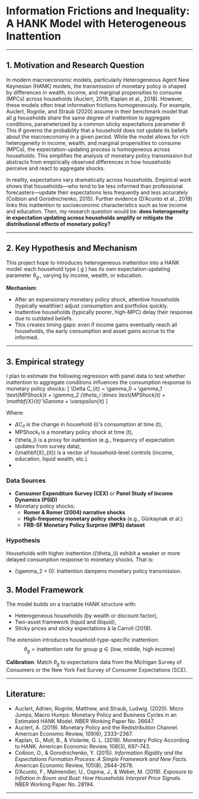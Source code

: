   
# Information Frictions and Inequality: A HANK Model with Heterogeneous Inattention

---

## 1. Motivation and Research Question

In modern macroeconomic models, particularly Heterogeneous Agent New Keynesian (HANK) models, the transmission of monetary policy is shaped by differences in wealth, income, and marginal propensities to consume (MPCs) across households (Auclert, 2019; Kaplan et al., 2018). However, these models often treat information frictions homogeneously. For example, Auclert, Rognlie, and Straub (2020) assume in their benchmark model that all $g$ households share the same degree of inattention to aggregate conditions, parameterized by a common sticky expectations parameter $\theta$. This $\theta$ governs the probability that a household does not update its beliefs about the macroeconomy in a given period. While the model allows for rich heterogeneity in income, wealth, and marginal propensities to consume (MPCs), the expectation-updating process is homogeneous across households. This simplifies the analysis of monetary policy transmission but abstracts from empirically observed differences in how households perceive and react to aggregate shocks. 

In reality, expectations vary dramatically across households. Empirical work shows that households—who tend to be less informed than professional forecasters—update their expectations less frequently and less accurately (Coibion and Gorodnichenko, 2015). Further evidence (D’Acunto et al., 2019) links this inattention to socioeconomic characteristics such as low income and education. Then, my research question would be: **does heterogeneity in expectation updating across households amplify or mitigate the distributional effects of monetary policy?**

---

## 2. Key Hypothesis and Mechanism

This project hope to introduces heterogeneous inattention into a HANK model: each household type \( g \) has its own expectation-updating parameter $\theta_g$., varying by income, wealth, or education.

**Mechanism**:
- After an expansionary monetary policy shock, attentive households (typically wealthier) adjust consumption and portfolios quickly.
- Inattentive households (typically poorer, high-MPC) delay their response due to outdated beliefs.
- This creates timing gaps: even if income gains eventually reach all households, the early consumption and asset gains accrue to the informed.
---

## 3. Empirical strategy
I plan to estimate the following regression with panel data to test whether inattention to aggregate conditions influences the consumption response to monetary policy shocks:
\[
\Delta C_{it} = \gamma_0 + \gamma_1 \text{MPShock}_t + \gamma_2 (\theta_i \times \text{MPShock}_t) + \mathbf{X}_{it}'\Gamma + \varepsilon_{it}
\]

Where:
- $\Delta C_{it}$ is the change in household \(i\)'s consumption at time \(t\),
- $\text{MPShock}_t$ is a monetary policy shock at time \(t\),
- \(\theta_i\) is a proxy for inattention (e.g., frequency of expectation updates from survey data),
- \(\mathbf{X}_{it}\) is a vector of household-level controls (income, education, liquid wealth, etc.).
- 
### **Data Sources**
- **Consumer Expenditure Survey (CEX)** or **Panel Study of Income Dynamics (PSID)**
- Monetary policy shocks:
  - **Romer & Romer (2004) narrative shocks**
  - **High-frequency monetary policy shocks** (e.g., Gürkaynak et al.)
  - **FRB-SF Monetary Policy Surprise (MPS) dataset**


### **Hypothesis**
Households with higher inattention (\(\theta_i\)) exhibit a weaker or more delayed consumption response to monetary shocks. That is:
- \(\gamma_2 < 0\): Inattention dampens monetary policy transmission.

## 3. Model Framework
The model builds on a tractable HANK structure with:
- Heterogeneous households (by wealth or discount factor),
- Two-asset framework (liquid and illiquid),
- Sticky prices and sticky expectations à la Carroll (2018).

The extension introduces household-type-specific inattention:
$$\theta_g = \text{inattention rate for group } g \in \{\text{low, middle, high income}\}$$

**Calibration**: Match $\theta_g$ to expectations data from the Michigan Survey of Consumers or the New York Fed Survey of Consumer Expectations (SCE).

---
## Literature:
- Auclert, Adrien, Rognlie, Matthew, and Straub, Ludwig. (2020). Micro Jumps, Macro Humps: Monetary Policy and Business Cycles in an Estimated HANK Model. NBER Working Paper No. 26647. 
- Auclert, A. (2019). Monetary Policy and the Redistribution Channel. American Economic Review, 109(6), 2333–2367. 
- Kaplan, G., Moll, B., & Violante, G. L. (2018). Monetary Policy According to HANK. American Economic Review, 108(3), 697–743. 
- Coibion, O., & Gorodnichenko, Y. (2015). *Information Rigidity and the Expectations Formation Process: A Simple Framework and New Facts*. American Economic Review, 105(8), 2644–2678. 
- D’Acunto, F., Malmendier, U., Ospina, J., & Weber, M. (2019). *Exposure to Inflation in Boom and Bust: How Households Interpret Price Signals*. NBER Working Paper No. 28194. 

---
